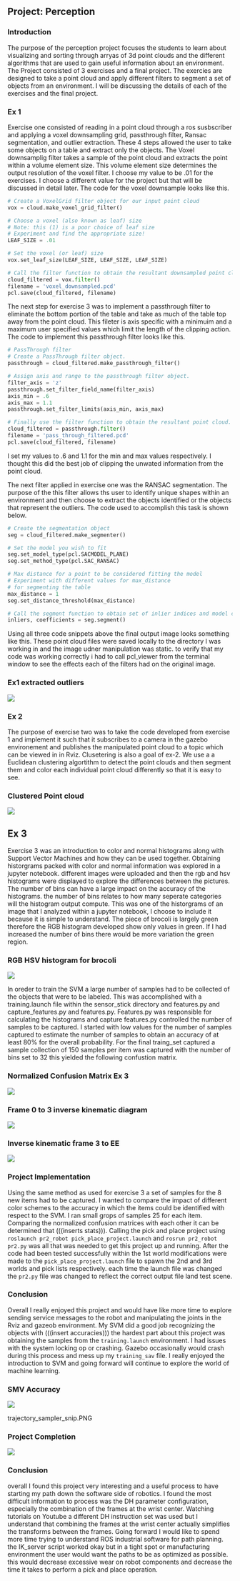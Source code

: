 ## Project: Perception

### Introduction  
The purpose of the perception project focuses the students to learn about visualizing and sorting through arryas of 3d point clouds and the different algorithms that are used to gain useful information about an environment.  The Project consisted of 3 exercises and a final project.  The exercies are designed to take a point cloud and apply different filters to segment a set of objects from an environment.  I will be discussing the details of each of the exercises and the final project.


### Ex 1
Exercise one consisted of reading in a point cloud through a ros susbscriber and applying a voxel downsampling grid, passthrough filter, Ransac segmentation, and outlier extraction.  These 4 steps allowed the user to take some objects on a table and extract only the objects.  The Voxel downsamplig filter takes a sample of the point cloud and extracts the point within a volume element size.  This volume element size determines the output resolution of the voxel filter.  I choose my value to be .01 for the exercises.  I choose a different value for the project but that will be discussed in detail later.  The code for the voxel downsample looks like this.  

```python
# Create a VoxelGrid filter object for our input point cloud
vox = cloud.make_voxel_grid_filter()

# Choose a voxel (also known as leaf) size
# Note: this (1) is a poor choice of leaf size   
# Experiment and find the appropriate size!
LEAF_SIZE = .01  

# Set the voxel (or leaf) size  
vox.set_leaf_size(LEAF_SIZE, LEAF_SIZE, LEAF_SIZE)

# Call the filter function to obtain the resultant downsampled point cloud
cloud_filtered = vox.filter()
filename = 'voxel_downsampled.pcd'
pcl.save(cloud_filtered, filename)
```

The next step for exercise 3 was to implement a passthrough filter to eliminate the bottom portion of the table and take as much of the table top away from the point cloud.  This fileter is axis specific with a minimuim and a maximum user specified values which limit the length of the clipping action.  The code to implement this passthrough filter looks like this.

```python
# PassThrough filter
# Create a PassThrough filter object.
passthrough = cloud_filtered.make_passthrough_filter()

# Assign axis and range to the passthrough filter object.
filter_axis = 'z'
passthrough.set_filter_field_name(filter_axis)
axis_min = .6
axis_max = 1.1
passthrough.set_filter_limits(axis_min, axis_max)

# Finally use the filter function to obtain the resultant point cloud. 
cloud_filtered = passthrough.filter()
filename = 'pass_through_filtered.pcd'
pcl.save(cloud_filtered, filename)
```
I set my values to .6 and 1.1 for the min and max values respectively.  I thought this did the best job of clipping the unwated information from the point cloud.

The next filter applied in exercise one was the RANSAC segmentation.  The purpose of the this filter allows ths user to identify unique shapes within an environment and then choose to extract the objects identified or the objects that represent the outliers.  The code used to accomplish this task is shown below.

```python
# Create the segmentation object
seg = cloud_filtered.make_segmenter()

# Set the model you wish to fit 
seg.set_model_type(pcl.SACMODEL_PLANE)
seg.set_method_type(pcl.SAC_RANSAC)

# Max distance for a point to be considered fitting the model
# Experiment with different values for max_distance 
# for segmenting the table
max_distance = 1
seg.set_distance_threshold(max_distance)

# Call the segment function to obtain set of inlier indices and model coefficients
inliers, coefficients = seg.segment()
```

Using all three code snippets above the final output image looks something like this.  These point cloud files were saved locally to the directory I was working in and the image udner manipulation was static.  to verify that my code was working correctly i had to call pcl_viewer from the terminal window to see the effects each of the filters had on the original image.

### Ex1 extracted outliers

![](./pics/extracted_outliers.PNG)

### Ex 2
The purpose of exercise two was to take the code developed from exercise 1 and implement it such that it subscribes to a camera in the gazebo environement and publishes the manipulated point cloud to a topic which can be viewed in in Rviz.  Clusetering is also a goal of ex-2.  We use a a Euclidean clustering algortithm to detect the point clouds and then segment them and color each individual point cloud differently so that it is easy to see.     

### Clustered Point cloud
![](./pics/pcl_cluster.PNG)

## Ex 3
Exercise 3 was an introduction to color and normal histograms along with Support Vector Machines and how they can be used together.  Obtaining historgrams packed with color and normal information was explored in a jupyter notebook.  different images were uploaded and then the rgb and hsv histograms were displayed to explore the differences between the pictures.  The number of bins can have a large impact on the accuracy of the histograms.  the number of bins relates to how many seperate categories will the histogram output compute. This was one of the historgrams of an image that I analyzed within a jupyter notebook, I choose to include it because it is simple to understand.  The piece of brocoli is largely green therefore the RGB histogram developed show only values in green.  If I had increased the number of bins there would be more variation the green region.

### RGB HSV histogram for brocoli

![](./pics/brocoli_histogram.PNG)

In oreder to train the SVM a large number of samples had to be collected of the objects that were to be labeled.  This was accomplished with a training.launch file within the sensor_stick directory and features.py and capture_features.py and features.py.  Features.py was responsible for calculating the histograms and capture features.py controlled the number of samples to be captured.  I started with low values for the number of samples captured to estimate the number of samples to obtain an accuracy of at least 80% for the overall probability.  For the final traing_set captured a sample collection of 150 samples per item was captured with the number of bins set to 32 this yielded the following confustion matrix.

### Normalized Confusion Matrix Ex 3

![](./pics/norm_conf_matrix.PNG)


### Frame 0 to 3 inverse kinematic diagram

![](./pics/hsv_feature_vec.PNG)


### Inverse kinematic frame 3 to EE

![](./pics/inv_kin_eq.PNG)


### Project Implementation
Using the same method as used for exercise 3 a set of samples for the 8 new items had to be captured.  I wanted to compare the impact of different color schemes to the accuracy in which the items could be identified with respect to the SVM.  I ran small grops of samples 25 for each item.  Comparing the normalized confusion matrices with each other it can be determined that (((inserts stats))).  Calling the pick and place project using ```roslaunch pr2_robot pick_place_project.launch``` and ```rosrun pr2_robot pr2.py``` was all that was needed to get this project up and running.  After the code had been tested successfully within the 1st world modifications were made to the ```pick_place_project.launch``` file to spawn the 2nd and 3rd worlds and pick lists respectively.  each time the launch file was changed the ```pr2.py``` file was changed to reflect the correct output file land test scene.  

### Conclusion
Overall I really enjoyed this project and would have like more time to explore sending service messages to the robot and manipulating the joints in the Rviz and gazeob environment.  My SVM did a good job recognizing the objects with (((insert accuracies))) the hardest part about this project was obtaining the samples from the ```training.launch``` environment.  I had issues with the system locking op or crashing.  Gazebo occasionally would crash during this process and mess up my ```training_sav``` file.  I really enjoyed the introduction to SVM and going forward will continue to explore the world of machine learning.

### SMV Accuracy

![](./pics/trajectory_sampler_snip.PNG)

trajectory_sampler_snip.PNG
### Project Completion

![](./pics/pickandplace_result.PNG)

### Conclusion
overall I found this project very interesting and a useful process to have starting my path down the software side of robotics.  I found the most difficult information to process was the DH parameter configuration, especially the combination of the frames at the wrist center.  Watching tutorials on Youtube a different DH instruction set was used but I understand that combining the frames at the wrist center actually simplifies the transforms between the frames.  Going forward I would like to spend more time trying to understand ROS industrial software for path planning.  the IK_server script worked okay but in a tight spot or manufacturing environment the user would want the paths to be as optimized as possible.  this would decrease excessive wear on robot components and decrease the time it takes to  perform a pick and place operation.


